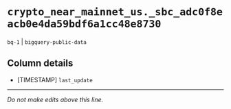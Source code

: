 # `crypto_near_mainnet_us._sbc_adc0f8eacb0e4da59bdf6a1cc48e8730`
`bq-1` | `bigquery-public-data`

## Column details
* [TIMESTAMP] `last_update`

-------------------------------------------------------------------------------
*Do not make edits above this line.*
